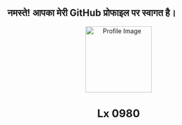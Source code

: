 ## नमस्ते! आपका मेरी GitHub प्रोफाइल पर स्वागत है।

<p align="center">
  <a href="https://github.com/thelx0980">
    <img src="https://i.ibb.co/QCPTmp6/20230629-164320.png" alt="Profile Image" width="150">
  </a>
</p>

<h1 align="center" style="font-size: 24px; font-weight: bold;">Lx 0980</h1>

